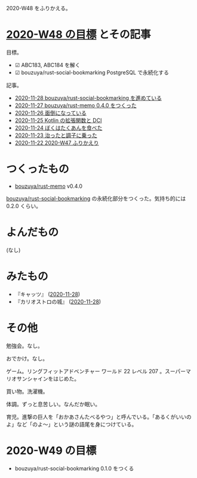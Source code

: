 2020-W48 をふりかえる。

# [2020-W48 の目標][2020-11-22] とその記事

目標。

- ☑ ABC183, ABC184 を解く
- ☑ bouzuya/rust-social-bookmarking PostgreSQL で永続化する

記事。

- [2020-11-28 bouzuya/rust-social-bookmarking を進めている][2020-11-28]
- [2020-11-27 bouzuya/rust-memo 0.4.0 をつくった][2020-11-27]
- [2020-11-26 面倒になっている][2020-11-26]
- [2020-11-25 Kotlin の拡張関数と DCI][2020-11-25]
- [2020-11-24 ぼくはたくあんを食べた][2020-11-24]
- [2020-11-23 治ったと調子に乗った][2020-11-23]
- [2020-11-22 2020-W47 ふりかえり][2020-11-22]

# つくったもの

- [bouzuya/rust-memo][] v0.4.0

[bouzuya/rust-social-bookmarking][] の永続化部分をつくった。気持ち的には 0.2.0 くらい。

# よんだもの

(なし)

# みたもの

- 『キャッツ』 ([2020-11-28][])
- 『カリオストロの城』 ([2020-11-28][])

# その他

勉強会。なし。

おでかけ。なし。

ゲーム。リングフィットアドベンチャー ワールド 22 レベル 207 。スーパーマリオサンシャインをはじめた。

買い物。洗濯機。

体調。ずっと息苦しい。なんだか眠い。

育児。進撃の巨人を「おかあさんたべるやつ」と呼んでいる。「あるくがいいのよ」など「のよ〜」という謎の語尾を身につけている。

# 2020-W49 の目標

- bouzuya/rust-social-bookmarking 0.1.0 をつくる

[2020-11-22]: https://blog.bouzuya.net/2020/11/22/
[2020-11-23]: https://blog.bouzuya.net/2020/11/23/
[2020-11-24]: https://blog.bouzuya.net/2020/11/24/
[2020-11-25]: https://blog.bouzuya.net/2020/11/25/
[2020-11-26]: https://blog.bouzuya.net/2020/11/26/
[2020-11-27]: https://blog.bouzuya.net/2020/11/27/
[2020-11-28]: https://blog.bouzuya.net/2020/11/28/
[bouzuya/rust-memo]: https://github.com/bouzuya/rust-memo
[bouzuya/rust-social-bookmarking]: https://github.com/bouzuya/rust-social-bookmarking
